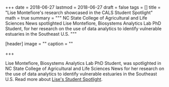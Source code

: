 +++
date = 2018-06-27
lastmod = 2018-06-27
draft = false
tags = []
title = "Lise Montefiore's research showcased in the CALS Student Spotlight"
math = true
summary = """
NC State College of Agricultural and Life Sciences News spotlighted Lise Montefiore, Biosystems Analytics Lab PhD Student, for her research on the use of data analytics to identify vulnerable estuaries in the Southeast U.S.
"""

[header]
image = ""
caption = ""

+++

Lise Montefiore, Biosystems Analytics Lab PhD Student, was spotlighted in NC State College of Agricultural and Life Sciences News for her research on the use of data analytics to identify vulnerable estuaries in the Southeast U.S. Read more about [Lise's Student Spotlight](https://cals.ncsu.edu/news/student-spotlight-data-analytics-and-vulnerable-estuaries/).
